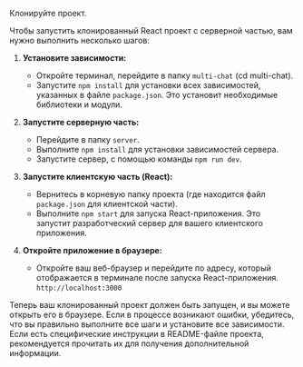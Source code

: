 Клонируйте проект.

Чтобы запустить клонированный React проект с серверной частью, вам нужно выполнить несколько шагов:

1. **Установите зависимости:**

   - Откройте терминал, перейдите в папку `multi-chat` (cd multi-chat).
   - Запустите `npm install` для установки всех зависимостей, указанных в файле `package.json`. Это установит необходимые библиотеки и модули.

2. **Запустите серверную часть:**

   - Перейдите в папку `server`.
   - Выполните `npm install` для установки зависимостей сервера.
   - Запустите сервер, с помощью команды `npm run dev`.

3. **Запустите клиентскую часть (React):**

   - Вернитесь в корневую папку проекта (где находится файл `package.json` для клиентской части).
   - Выполните `npm start` для запуска React-приложения. Это запустит разработческий сервер для вашего клиентского приложения.

4. **Откройте приложение в браузере:**
   - Откройте ваш веб-браузер и перейдите по адресу, который отображается в терминале после запуска React-приложения.
     `http://localhost:3000`

Теперь ваш клонированный проект должен быть запущен, и вы можете открыть его в браузере. Если в процессе возникают ошибки, убедитесь, что вы правильно выполните все шаги и установите все зависимости. Если есть специфические инструкции в README-файле проекта, рекомендуется прочитать их для получения дополнительной информации.
